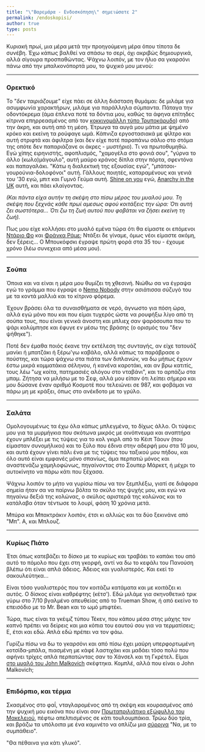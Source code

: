 ```yaml
---
title: "\"Βαρεμάρα - Ενδοσκόπηση\" σημειώσατε 2"
permalink: /endoskopisi/
author: true
type: posts
---
```


Κυριακή πρωί, μια μέρα μετά την προηγούμενη μέρα όπου τίποτα δε συνέβη. Έχω κάπως βαλθεί να σπάσω το σερί, όχι ακριβώς δημιουργικά, αλλά σίγουρα προσπαθώντας. Ψάχνω λοιπόν, με τον ήλιο σα γκαρσόνι πάνω από την μπαλκονόπορτά μου, το ψυχικό μου μενού:

----

### Ορεκτικό

Το "*δεν ταιριάζουμε*" είχε πάει σε άλλη διάσταση θυμάμαι: δε μιλάμε για ασυμφωνία χαρακτήρων, μιλάμε για παράλληλα σύμπαντα. Πάταγα την οδοντόκρεμα (άμα έπλενα ποτέ τα δόντια μου, καθώς τα άφηνα επίτηδες κίτρινα επηρρεασμένος από τον [κοκκινομάλλη τύπο Τρυποκάρυδο](https://en.wikipedia.org/wiki/Still_Life_with_Woodpecker)) από την άκρη, και αυτή από τη μέση. Έτρωγα τα αυγά μου μάτια με ψημένο κρόκο και εκείνη τα ρούφαγε ωμά. Κάπνιζα εργοστασιακά με φίλτρο και αυτή στριφτά και άφιλτρα (και δεν είχε ποτέ παραπάνω σάλιο στο στόμα της οπότε δεν παπαριάζανε οι άκρες - μυστήριο). Τι να πρωτοθυμηθώ. Εγώ χίπης ειρηνιστής, αφοπλισμός, "χαμογέλα στο φονιά σου", "γύρνα το άλλο (κωλο)μάγουλο", αυτή μαύρο κράνος δίπλα στην πόρτα, σφεντόνα και παπαγαλάκι. "Κάτω η διαλεκτική της εξουσίας εγώ", "μπάτσοι-γουρούνια-δολοφόνοι" αυτή. Γάλλους ποιητές, καταραμένους και γενιά του '30 εγώ, μπιτ και Γυμνό Γεύμα αυτή. [Shine on you](https://www.youtube.com/watch?v=cWGE9Gi0bB0) εγώ, [Anarchy in the UK](https://www.youtube.com/watch?v=qbmWs6Jf5dc) αυτή, και πάει κλαίγοντας.

*(Και πάντα είχα αυτήν τη σκέψη στο πίσω μέρος του μυαλού μου. Τη σκέψη που ξεχνάς κάθε πρωί αμεσως αφού κοιτάξεις την ώρα: Ότι αυτή ζει σωστότερα... Ότι ζω τη ζωή αυτού που φοβάται να ζήσει εκείνη τη ζωή).*

Πως μου είχε κολλήσει στο μυαλό εμένα τώρα ότι θα είμαστε οι επόμενοι [Ντάριο Φο](https://el.wikipedia.org/wiki/%CE%9D%CF%84%CE%AC%CF%81%CE%B9%CE%BF_%CE%A6%CE%BF) και [Φράνκα Ράμε](https://el.wikipedia.org/wiki/%CE%A6%CF%81%CE%AC%CE%BD%CE%BA%CE%B1_%CE%A1%CE%AC%CE%BC%CE%B5); Ντάξει δε γίναμε, όμως νέοι είμαστε ακόμη, δεν ξέρεις... Ο Μπουκόφσκι έγραψε πρώτη φορά στα 35 του - έχουμε χρόνο (λέω συνεχεια από μέσα μου).

----

### Σούπα

Όποια και να είναι η μέρα μου θυμίζει τη χθεσινή. Νιώθω σα να έγραψα εγώ το γράμμα που έγραψε ο [Nemo Nobody](https://www.imdb.com/title/tt0485947/) στην ασιάτισσα σύζυγό του με τα κοντά μαλλιά και το κίτρινο φόρεμα.

Έχουν βράσει όλα τα συναισθήματα σε νερό, άγνωστο για πόση ώρα, αλλά εγώ μόνο που και που είμαι τυχερός ώστε να ρουφήξω λίγο από τη σούπα τους, που είναι γενικά άνοστη και μπλιεχ σαν ψαρόσουπα που το ψάρι κολύμπησε και έφυγε εν μέσω της βράσης (ο ορισμός του "δεν ψήθηκε").

Ποτέ δεν έμαθα ποιός έκανε την εκτέλεση της συνταγής, αν είχε τατουάζ μανίκι ή μπατζάκι ή ξέρω'γω καβάλο, αλλά κάπως τα παράβρασε ο πούστης, και τώρα ψάχνω στα πιάτα των διπλανών, να δω μήπως έχουν έστω μικρά κομματάκια σέληνου, ή κανένα καροτάκι, και αν βρω κατιτίς, τους λέω "ωχ κοίτα, πατημασιές αλόγου στο νταβάνι", και το αρπάζω στα μπαμ. Ζήτησα να μιλήσω με το Σεφ, αλλά μου είπαν ότι λείπει σήμερα και μου δώσανε έναν αριθμό Κοσμοτέ που τελειώνει σε 987, και φοβάμαι να πάρω μη με κράξει, όπως στο ανέκδοτο με το γρύλο.

----

### Σαλάτα

Ομολογουμένως τα έχω όλα κάπως μπλεγμένα, το δίχως άλλο. Οι τύψεις μου για τα μυρμήγκια που σκότωνα μικρός με οινόπνευμα και αναπτήρα έχουν μπλέξει με τις τύψεις για το κολ γκιρλ από το Κέιπ Τάουν (που είμασταν συνομήλικοι) και το ξύλο που έδινα στην αδερφή μου στα 10 μου, και αυτά έχουν γίνει πάλι ένα με τις τύψεις του ταξικού μου πήδου, και όλο αυτό είναι εμφανές μόνο σπανίως, άμα περπατώ μόνος και αναστενάζω χαμηλοφώνως, πηγαίνοντας στο Σουπερ Μάρκετ, ή μέχρι το αυτοκίνητο να πάρω κάτι που ξέχασα.

Ψάχνω λοιπόν το μήτο να γυρίσω πίσω να τον ξεμπλέξω, γιατί σε διάφορα σημεία ήταν σα να παίρνω βόλτα το σκύλο της ψυχής μου, και εγώ να πηγαίνω δεξιά της κολώνας, ο σκύλος αριστερά της κολώνας και το κατάλαβα όταν τέντωσε το λουρί, φάση 10 χρόνια μετά.

Μπύρα και Mπακτράκιν λοιπόν, έτσι κι αλλιώς και τα δύο ξεκινάνε από "Μπ". Α, και Μπλουζ.

----

### Κυρίως Πιάτο

Έτσι όπως κατεβάζει το δίσκο με το κυρίως και τραβάει το καπάκι του από αυτό το πόμολο που έχει στη γκορφή, αντί να δω το κεφάλι του Πανούση βλέπω ότι είναι απλά άδειος. Άδειος και γυαλιστερός. Και εκεί το σακουλεύτηκα...

Είναι τόσο γυαλιστερός που τον κοιτάζω κατάματα και με κοιτάζει κι αυτός. Ο δίσκος είναι καθρέφτης (κέτσ'). Εδώ μιλάμε για σκηνοθετικό τρικ γύρω στο 7/10 βγαλμένο απευθείας από το Trueman Show, ή από εκείνο το επεισόδιο με το Mr. Bean και το ωμό μπιφτέκι.

Τώρα, πως είναι τα γκέιμζ τύπου Τέκεν, που κάπου μέσα στης μάχης τον καπνό πρέπει να δείρεις και μια κόπια του εαυτού σου για να τερματίσεις; Ε, έτσι και εδώ. Απλά εδώ πρέπει να τον φάω.

Γυρίζω πίσω να δω το γκαρσόνι και από πίσω έχει μαύρη υπερφορτωμένη κοτσίδα-μπάλα, πιασμένη με κάφέ λαστιχάκι και μαδάει τόσο πολύ που αφήνει τρίχες απλά περπατώντας σαν το Χάνσελ και τη Γκρέτελ. Είμαι [στο μυαλό του John Malkovich](https://www.imdb.com/title/tt0120601/) σκέφτηκα. Κομπλέ, αλλά που είναι ο John Malkovich;

----

### Επιδόρπιο, και τέρμα

Σκασμένος στο φαΐ, νταγλαρομένος από τη σκέψη και κουρασμένος από την ψυχική μου εικόνα που είναι σαν [Πρωταπριλιάτικο εξώφυλλο του Μακελειού](https://protoselidaefimeridon.gr/efimerides/20041/makelio.JPG), πέφτω απελπισμένος σε κάτι τουλουμπάκια. Τρώω δύο τρία, και βράζω τα υπόλοιπα με ένα καμινέτο να οπλίζω μια [σύρριγα](https://www.youtube.com/watch?v=Si1OHxX1ssU) "Να, με το συμπάθειο".

"Θα πέθαινα για κάτι γλυκό".
